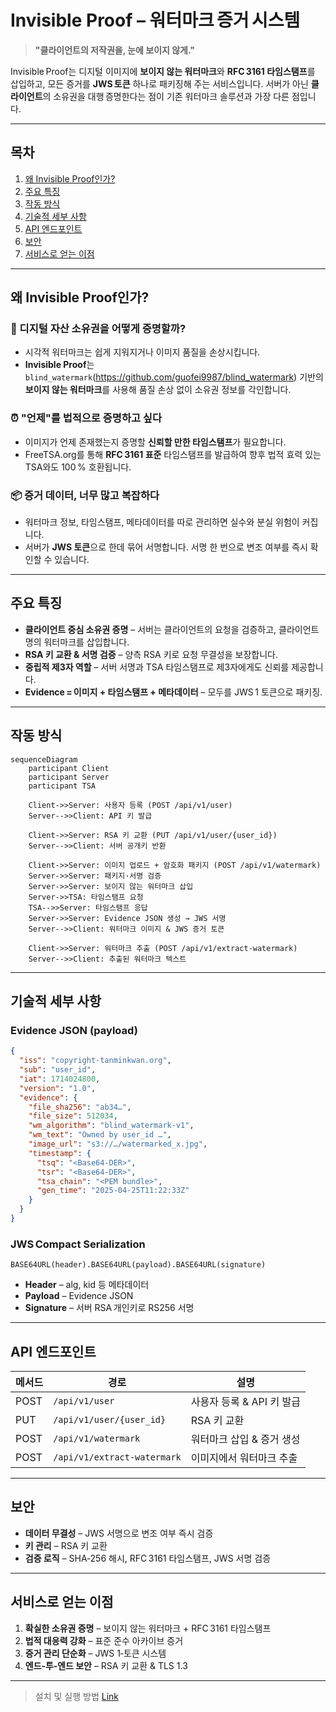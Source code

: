 # Invisible Proof – 워터마크 증거 시스템

> **"클라이언트의 저작권을, 눈에 보이지 않게."**

Invisible Proof는 디지털 이미지에 **보이지 않는 워터마크**와 **RFC 3161 타임스탬프**를 삽입하고, 모든 증거를 **JWS 토큰** 하나로 패키징해 주는 서비스입니다. 서버가 아닌 **클라이언트**의 소유권을 대행 증명한다는 점이 기존 워터마크 솔루션과 가장 다른 점입니다.

---

## 목차
1. [왜 Invisible Proof인가?](#왜-invisible-proof인가)
2. [주요 특징](#주요-특징)
3. [작동 방식](#작동-방식)
4. [기술적 세부 사항](#기술적-세부-사항)
5. [API 엔드포인트](#api-엔드포인트)
6. [보안](#보안)
7. [서비스로 얻는 이점](#서비스로-얻는-이점)

---

## 왜 Invisible Proof인가?

### 📸 디지털 자산 소유권을 어떻게 증명할까?
- 시각적 워터마크는 쉽게 지워지거나 이미지 품질을 손상시킵니다.
- **Invisible Proof**는 `blind_watermark`(https://github.com/guofei9987/blind_watermark) 기반의 **보이지 않는 워터마크**를 사용해 품질 손상 없이 소유권 정보를 각인합니다.

### ⏰ "언제"를 법적으로 증명하고 싶다
- 이미지가 언제 존재했는지 증명할 **신뢰할 만한 타임스탬프**가 필요합니다.
- FreeTSA.org를 통해 **RFC 3161 표준** 타임스탬프를 발급하여 향후 법적 효력 있는 TSA와도 100 % 호환됩니다.

### 📦 증거 데이터, 너무 많고 복잡하다
- 워터마크 정보, 타임스탬프, 메타데이터를 따로 관리하면 실수와 분실 위험이 커집니다.
- 서버가 **JWS 토큰**으로 한데 묶어 서명합니다. 서명 한 번으로 변조 여부를 즉시 확인할 수 있습니다.

---

## 주요 특징
- **클라이언트 중심 소유권 증명** – 서버는 클라이언트의 요청을 검증하고, 클라이언트 명의 워터마크를 삽입합니다.
- **RSA 키 교환 & 서명 검증** – 양측 RSA 키로 요청 무결성을 보장합니다.
- **중립적 제3자 역할** – 서버 서명과 TSA 타임스탬프로 제3자에게도 신뢰를 제공합니다.
- **Evidence = 이미지 + 타임스탬프 + 메타데이터** – 모두를 JWS 1 토큰으로 패키징.

---

## 작동 방식

```mermaid
sequenceDiagram
    participant Client
    participant Server
    participant TSA

    Client->>Server: 사용자 등록 (POST /api/v1/user)
    Server-->>Client: API 키 발급

    Client->>Server: RSA 키 교환 (PUT /api/v1/user/{user_id})
    Server-->>Client: 서버 공개키 반환

    Client->>Server: 이미지 업로드 + 암호화 패키지 (POST /api/v1/watermark)
    Server->>Server: 패키지·서명 검증
    Server->>Server: 보이지 않는 워터마크 삽입
    Server->>TSA: 타임스탬프 요청
    TSA-->>Server: 타임스탬프 응답
    Server->>Server: Evidence JSON 생성 → JWS 서명
    Server-->>Client: 워터마크 이미지 & JWS 증거 토큰

    Client->>Server: 워터마크 추출 (POST /api/v1/extract-watermark)
    Server-->>Client: 추출된 워터마크 텍스트
```

---

## 기술적 세부 사항

### Evidence JSON (payload)
```json
{
  "iss": "copyright-tanminkwan.org",
  "sub": "user_id",
  "iat": 1714024800,
  "version": "1.0",
  "evidence": {
    "file_sha256": "ab34…",
    "file_size": 512034,
    "wm_algorithm": "blind_watermark-v1",
    "wm_text": "Owned by user_id …",
    "image_url": "s3://…/watermarked_x.jpg",
    "timestamp": {
      "tsq": "<Base64-DER>",
      "tsr": "<Base64-DER>",
      "tsa_chain": "<PEM bundle>",
      "gen_time": "2025-04-25T11:22:33Z"
    }
  }
}
```

### JWS Compact Serialization
```
BASE64URL(header).BASE64URL(payload).BASE64URL(signature)
```

- **Header** – alg, kid 등 메타데이터
- **Payload** – Evidence JSON
- **Signature** – 서버 RSA 개인키로 RS256 서명

---

## API 엔드포인트

| 메서드 | 경로 | 설명 |
| --- | --- | --- |
| POST | `/api/v1/user` | 사용자 등록 & API 키 발급 |
| PUT | `/api/v1/user/{user_id}` | RSA 키 교환 |
| POST | `/api/v1/watermark` | 워터마크 삽입 & 증거 생성 |
| POST | `/api/v1/extract-watermark` | 이미지에서 워터마크 추출 |

---

## 보안
- **데이터 무결성** – JWS 서명으로 변조 여부 즉시 검증
- **키 관리** – RSA 키 교환
- **검증 로직** – SHA‑256 해시, RFC 3161 타임스탬프, JWS 서명 검증

---

## 서비스로 얻는 이점
1. **확실한 소유권 증명** – 보이지 않는 워터마크 + RFC 3161 타임스탬프
2. **법적 대응력 강화** – 표준 준수 아카이브 증거
3. **증거 관리 단순화** – JWS 1‑토큰 시스템
4. **엔드‑투‑엔드 보안** – RSA 키 교환 & TLS 1.3

---

> 설치 및 실행 방법 [Link](./installation_n_run.md)

